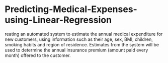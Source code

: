 # Predicting-Medical-Expenses-using-Linear-Regression
reating an automated system to estimate the annual medical expenditure for new customers, using information such as their age, sex, BMI, children, smoking habits and region of residence. Estimates from the system will be used to determine the annual insurance premium (amount paid every month) offered to the customer.
